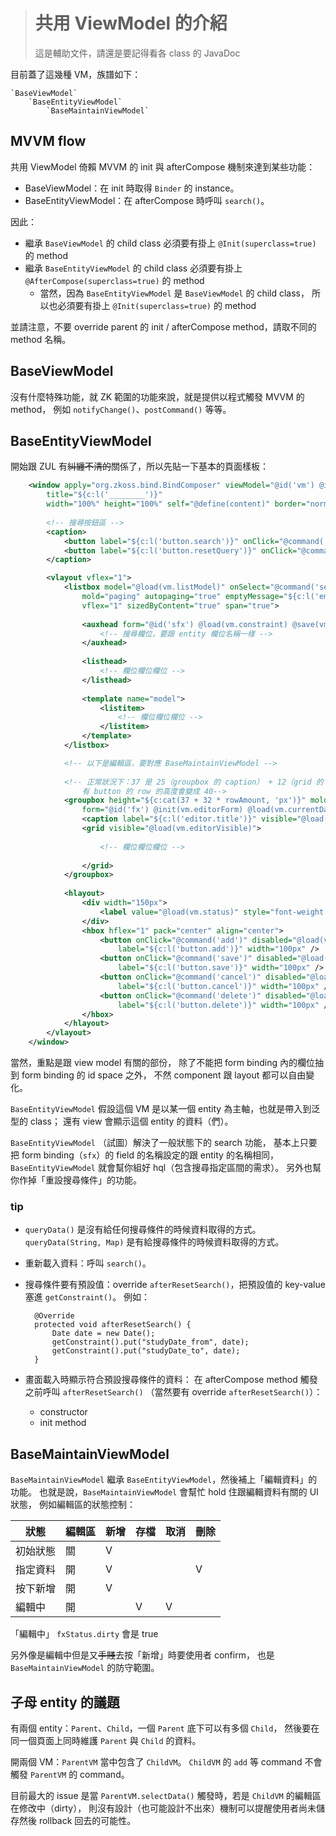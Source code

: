 > # 共用 ViewModel 的介紹 #
> 這是輔助文件，請還是要記得看各 class 的 JavaDoc


目前蓋了這幾種 VM，族譜如下：

	`BaseViewModel`
		`BaseEntityViewModel`
			`BaseMaintainViewModel`


MVVM flow
---------

共用 ViewModel 倚賴 MVVM 的 init 與 afterCompose 機制來達到某些功能：

* BaseViewModel：在 init 時取得 `Binder` 的 instance。
* BaseEntityViewModel：在 afterCompose 時呼叫 `search()`。

因此：

* 繼承 `BaseViewModel` 的 child class 必須要有掛上 `@Init(superclass=true)` 的 method
* 繼承 `BaseEntityViewModel` 的 child class 必須要有掛上 `@AfterCompose(superclass=true)` 的 method
	* 當然，因為 `BaseEntityViewModel` 是 `BaseViewModel` 的 child class，
		所以也必須要有掛上 `@Init(superclass=true)` 的 method

並請注意，不要 override parent 的 init / afterCompose method，請取不同的 method 名稱。


BaseViewModel
-------------

沒有什麼特殊功能，就 ZK 範圍的功能來說，就是提供以程式觸發 MVVM 的 method，
例如 `notifyChange()`、`postCommand()` 等等。


BaseEntityViewModel
-------------------

開始跟 ZUL 有<strike>糾纏不清的</strike>關係了，所以先貼一下基本的頁面樣板：

```XML
	<window apply="org.zkoss.bind.BindComposer" viewModel="@id('vm') @init('________')" 
		title="${c:l('________')}" 
    	width="100%" height="100%" self="@define(content)" border="normal">
		
		<!-- 搜尋按鈕區 -->
		<caption>
			<button label="${c:l('button.search')}" onClick="@command('search')" />
			<button label="${c:l('button.resetQuery')}" onClick="@command('resetSearch')" />
		</caption>

		<vlayout vflex="1">
			<listbox model="@load(vm.listModel)" onSelect="@command('selectData')"
				mold="paging" autopaging="true" emptyMessage="${c:l('empty.message')}"
				vflex="1" sizedByContent="true" span="true">
				
				<auxhead form="@id('sfx') @load(vm.constraint) @save(vm.constraint, before='search')">
					<!-- 搜尋欄位，要跟 entity 欄位名稱一樣 -->
				</auxhead>
				
				<listhead>
					<!-- 欄位欄位欄位 -->
				</listhead>
				
				<template name="model">
					<listitem>
						<!-- 欄位欄位欄位 -->
					</listitem>
				</template>
			</listbox>

			<!-- 以下是編輯區，要對應 BaseMaintainViewModel -->
			
			<!-- 正常狀況下：37 是 25（groupbox 的 caption） + 12（grid 的 padding）。
				有 button 的 row 的高度會變成 40-->
			<groupbox height="${c:cat(37 + 32 * rowAmount, 'px')}" mold="3d"
				form="@id('fx') @init(vm.editorForm) @load(vm.currentData) @save(vm.currentData, before='save')">
				<caption label="${c:l('editor.title')}" visible="@load(vm.triggerStatus(fxStatus.dirty))" />			
				<grid visible="@load(vm.editorVisible)">
				
					<!-- 欄位欄位欄位 -->
				
				</grid>
			</groupbox>
				
			<hlayout>
				<div width="150px">
					<label value="@load(vm.status)" style="font-weight:bold;font-size:12pt;color:red" />
				</div>
				<hbox hflex="1" pack="center" align="center">
					<button onClick="@command('add')" disabled="@load(vm.disableAdd)" 
						label="${c:l('button.add')}" width="100px" />
					<button onClick="@command('save')" disabled="@load(vm.disableSave)"
						label="${c:l('button.save')}" width="100px" />
					<button onClick="@command('cancel')" disabled="@load(vm.disableCancel)" 
						label="${c:l('button.cancel')}" width="100px" />
					<button onClick="@command('delete')" disabled="@load(vm.disableDelete)"
						label="${c:l('button.delete')}" width="100px" />
				</hbox>
			</hlayout>
		</vlayout>
	</window>
```

當然，重點是跟 view model 有關的部份，
除了不能把 form binding 內的欄位抽到 form binding 的 id space 之外，
不然 component 跟 layout 都可以自由變化。

`BaseEntityViewModel` 假設這個 VM 是以某一個 entity 為主軸，也就是帶入到泛型的 class；
還有 view 會顯示這個 entity 的資料（們）。

`BaseEntityViewModel` （試圖）解決了一般狀態下的 search 功能，
基本上只要把 form binding（`sfx`）的 field 的名稱設定的跟 entity 的名稱相同，
`BaseEntityViewModel` 就會幫你組好 hql（包含搜尋指定區間的需求）。
另外也幫你作掉「重設搜尋條件」的功能。


### tip ###

* `queryData()` 是沒有給任何搜尋條件的時候資料取得的方式。
	`queryData(String, Map)` 是有給搜尋條件的時候資料取得的方式。
* 重新載入資料：呼叫 `search()`。
* 搜尋條件要有預設值：override `afterResetSearch()`，把預設值的 key-value 塞進 `getConstraint()`。
	例如：

		@Override
		protected void afterResetSearch() {
			Date date = new Date();
			getConstraint().put("studyDate_from", date);
			getConstraint().put("studyDate_to", date);
		}

* 畫面載入時顯示符合預設搜尋條件的資料：
	在 afterCompose method 觸發之前呼叫 `afterResetSearch()`
	（當然要有 override `afterResetSearch()`）：
	* constructor
	* init method


BaseMaintainViewModel
---------------------

`BaseMaintainViewModel` 繼承 `BaseEntityViewModel`，然後補上「編輯資料」的功能。
也就是說，`BaseMaintainViewModel` 會幫忙 hold 住跟編輯資料有關的 UI 狀態，
例如編輯區的狀態控制：

| 狀態     | 編輯區 | 新增 | 存檔 | 取消 | 刪除 |
|----------|--------|------|------|------|------|
| 初始狀態 | 關     | V    |      |      |      |
| 指定資料 | 開	    | V    |      |      | V    |
| 按下新增 | 開		| V    |      |      |      |
| 編輯中   | 開	    |      | V    | V	 |      |

「編輯中」 `fxStatus.dirty` 會是 true

另外像是編輯中但是又<strike>手賤</strike>去按「新增」時要使用者 confirm，
也是 `BaseMaintainViewModel` 的防守範圍。


子母 entity 的議題
------------------

有兩個 entity：`Parent`、`Child`，一個 `Parent` 底下可以有多個 `Child`，
然後要在同一個頁面上同時維護 `Parent` 與 `Child` 的資料。

開兩個 VM：`ParentVM` 當中包含了 `ChildVM`。
`ChildVM` 的 `add` 等 command 不會觸發 `ParentVM` 的 command。

目前最大的 issue 是當 `ParentVM.selectData()` 觸發時，若是 `ChildVM` 的編輯區在修改中（dirty），
則沒有設計（也可能設計不出來）機制可以提醒使用者尚未儲存然後 rollback 回去的可能性。